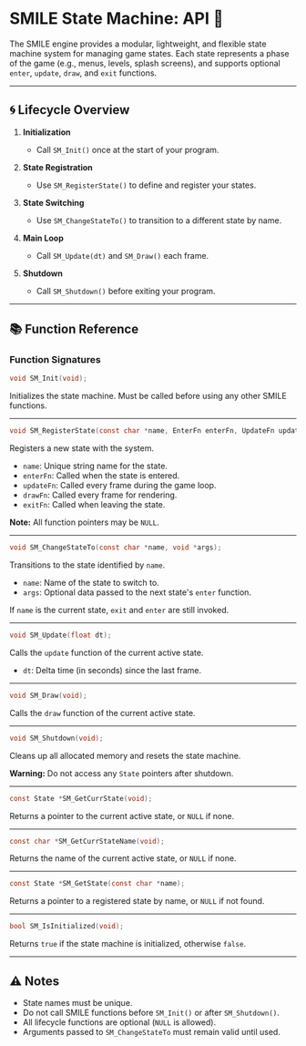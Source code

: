# SMILE State Machine: API 🤖

The SMILE engine provides a modular, lightweight, and flexible state machine system for managing game states. Each state represents a phase of the game (e.g., menus, levels, splash screens), and supports optional `enter`, `update`, `draw`, and `exit` functions.

---

## 🌀 Lifecycle Overview

1. **Initialization**

   - Call `SM_Init()` once at the start of your program.

2. **State Registration**

   - Use `SM_RegisterState()` to define and register your states.

3. **State Switching**

   - Use `SM_ChangeStateTo()` to transition to a different state by name.

4. **Main Loop**

   - Call `SM_Update(dt)` and `SM_Draw()` each frame.

5. **Shutdown**
   - Call `SM_Shutdown()` before exiting your program.

---

## 📚 Function Reference

### Function Signatures

```c
void SM_Init(void);
```

Initializes the state machine. Must be called before using any other SMILE functions.

---

```c
void SM_RegisterState(const char *name, EnterFn enterFn, UpdateFn updateFn, DrawFn drawFn, ExitFn exitFn);
```

Registers a new state with the system.

- `name`: Unique string name for the state.
- `enterFn`: Called when the state is entered.
- `updateFn`: Called every frame during the game loop.
- `drawFn`: Called every frame for rendering.
- `exitFn`: Called when leaving the state.

**Note:** All function pointers may be `NULL`.

---

```c
void SM_ChangeStateTo(const char *name, void *args);
```

Transitions to the state identified by `name`.

- `name`: Name of the state to switch to.
- `args`: Optional data passed to the next state's `enter` function.

If `name` is the current state, `exit` and `enter` are still invoked.

---

```c
void SM_Update(float dt);
```

Calls the `update` function of the current active state.

- `dt`: Delta time (in seconds) since the last frame.

---

```c
void SM_Draw(void);
```

Calls the `draw` function of the current active state.

---

```c
void SM_Shutdown(void);
```

Cleans up all allocated memory and resets the state machine.

**Warning:** Do not access any `State` pointers after shutdown.

---

```c
const State *SM_GetCurrState(void);
```

Returns a pointer to the current active state, or `NULL` if none.

---

```c
const char *SM_GetCurrStateName(void);
```

Returns the name of the current active state, or `NULL` if none.

---

```c
const State *SM_GetState(const char *name);
```

Returns a pointer to a registered state by name, or `NULL` if not found.

---

```c
bool SM_IsInitialized(void);
```

Returns `true` if the state machine is initialized, otherwise `false`.

---

## ⚠️ Notes

- State names must be unique.
- Do not call SMILE functions before `SM_Init()` or after `SM_Shutdown()`.
- All lifecycle functions are optional (`NULL` is allowed).
- Arguments passed to `SM_ChangeStateTo` must remain valid until used.
